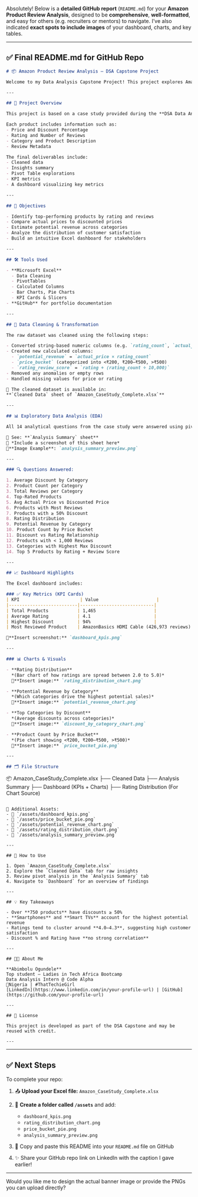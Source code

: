 Absolutely! Below is a **detailed GitHub report** (`README.md`) for your **Amazon Product Review Analysis**, designed to be **comprehensive**, **well-formatted**, and easy for others (e.g. recruiters or mentors) to navigate. I’ve also indicated **exact spots to include images** of your dashboard, charts, and key tables.

---

## ✅ Final README.md for GitHub Repo

```markdown
# 📦 Amazon Product Review Analysis – DSA Capstone Project

Welcome to my Data Analysis Capstone Project! This project explores Amazon product review data using Microsoft Excel, uncovering pricing strategies, discount behaviors, customer sentiment, and potential revenue insights. 

---

## 📁 Project Overview

This project is based on a case study provided during the **DSA Data Analysis Capstone**. It involves analyzing a dataset containing over 1,400 Amazon products across various categories.

Each product includes information such as:
- Price and Discount Percentage
- Rating and Number of Reviews
- Category and Product Description
- Review Metadata

The final deliverables include:
- Cleaned data
- Insights summary
- Pivot Table explorations
- KPI metrics
- A dashboard visualizing key metrics

---

## 🎯 Objectives

- Identify top-performing products by rating and reviews
- Compare actual prices to discounted prices
- Estimate potential revenue across categories
- Analyze the distribution of customer satisfaction
- Build an intuitive Excel dashboard for stakeholders

---

## 🛠 Tools Used

- **Microsoft Excel**
  - Data Cleaning
  - PivotTables
  - Calculated Columns
  - Bar Charts, Pie Charts
  - KPI Cards & Slicers
- **GitHub** for portfolio documentation

---

## 🧼 Data Cleaning & Transformation

The raw dataset was cleaned using the following steps:

- Converted string-based numeric columns (e.g. `rating_count`, `actual_price`) into numeric types
- Created new calculated columns:
  - `potential_revenue` = `actual_price × rating_count`
  - `price_bucket` (categorized into <₹200, ₹200–₹500, >₹500)
  - `rating_review_score` = `rating + (rating_count ÷ 10,000)`
- Removed any anomalies or empty rows
- Handled missing values for price or rating

📌 The cleaned dataset is available in:  
**`Cleaned Data` sheet of `Amazon_CaseStudy_Complete.xlsx`**

---

## 📊 Exploratory Data Analysis (EDA)

All 14 analytical questions from the case study were answered using pivot tables and calculated fields.  

📄 See: **`Analysis Summary` sheet**  
📸 *Include a screenshot of this sheet here*  
📍**Image Example**: `analysis_summary_preview.png`

---

### 🔍 Questions Answered:

1. Average Discount by Category  
2. Product Count per Category  
3. Total Reviews per Category  
4. Top-Rated Products  
5. Avg Actual Price vs Discounted Price  
6. Products with Most Reviews  
7. Products with ≥ 50% Discount  
8. Rating Distribution  
9. Potential Revenue by Category  
10. Product Count by Price Bucket  
11. Discount vs Rating Relationship  
12. Products with < 1,000 Reviews  
13. Categories with Highest Max Discount  
14. Top 5 Products by Rating + Review Score  

---

## 📈 Dashboard Highlights

The Excel dashboard includes:

### ✅ Key Metrics (KPI Cards)
| KPI                       | Value                      |
|--------------------------|----------------------------|
| Total Products           | 1,465                      |
| Average Rating           | 4.1                        |
| Highest Discount         | 94%                        |
| Most Reviewed Product    | AmazonBasics HDMI Cable (426,973 reviews) |

📍**Insert screenshot:** `dashboard_kpis.png`

---

### 📊 Charts & Visuals

- **Rating Distribution**  
  *(Bar chart of how ratings are spread between 2.0 to 5.0)*  
  📍**Insert image:** `rating_distribution_chart.png`

- **Potential Revenue by Category**  
  *(Which categories drive the highest potential sales)*  
  📍**Insert image:** `potential_revenue_chart.png`

- **Top Categories by Discount**  
  *(Average discounts across categories)*  
  📍**Insert image:** `discount_by_category_chart.png`

- **Product Count by Price Bucket**  
  *(Pie chart showing <₹200, ₹200–₹500, >₹500)*  
  📍**Insert image:** `price_bucket_pie.png`

---

## 🗂️ File Structure

```

📦 Amazon\_CaseStudy\_Complete.xlsx
├── Cleaned Data
├── Analysis Summary
├── Dashboard (KPIs + Charts)
├── Rating Distribution (For Chart Source)

```

📁 Additional Assets:
- 📸 `/assets/dashboard_kpis.png`
- 📸 `/assets/price_bucket_pie.png`
- 📸 `/assets/potential_revenue_chart.png`
- 📸 `/assets/rating_distribution_chart.png`
- 📸 `/assets/analysis_summary_preview.png`

---

## 📌 How to Use

1. Open `Amazon_CaseStudy_Complete.xlsx`
2. Explore the `Cleaned Data` tab for raw insights
3. Review pivot analysis in the `Analysis Summary` tab
4. Navigate to `Dashboard` for an overview of findings

---

## 💡 Key Takeaways

- Over **750 products** have discounts ≥ 50%
- **Smartphones** and **Smart TVs** account for the highest potential revenue
- Ratings tend to cluster around **4.0–4.3**, suggesting high customer satisfaction
- Discount % and Rating have **no strong correlation**

---

## 👩‍💻 About Me

**Abimbolu Ogundele**  
Top student – Ladies in Tech Africa Bootcamp  
Data Analysis Intern @ Code Alpha  
📍Nigeria | #ThatTechieGirl  
[LinkedIn](https://www.linkedin.com/in/your-profile-url) | [GitHub](https://github.com/your-profile-url)

---

## 📢 License

This project is developed as part of the DSA Capstone and may be reused with credit.

---

```

---

## ✅ Next Steps

To complete your repo:

1. 📤 **Upload your Excel file:** `Amazon_CaseStudy_Complete.xlsx`
2. 📝 **Create a folder called `/assets`** and add:

   * `dashboard_kpis.png`
   * `rating_distribution_chart.png`
   * `price_bucket_pie.png`
   * `analysis_summary_preview.png`
3. 📌 Copy and paste this README into your `README.md` file on GitHub
4. ✨ Share your GitHub repo link on LinkedIn with the caption I gave earlier!

---

Would you like me to design the actual banner image or provide the PNGs you can upload directly?
